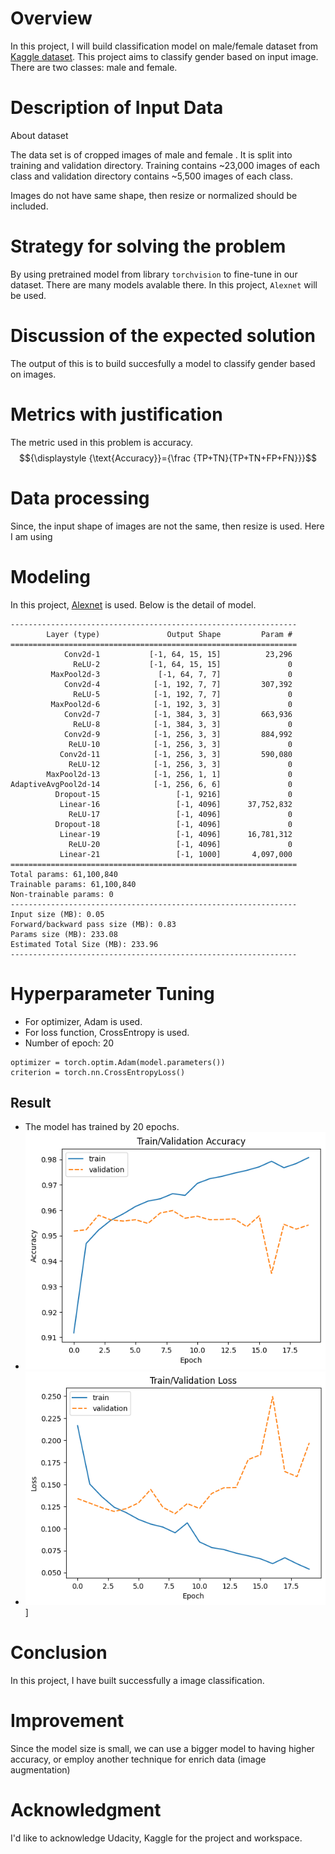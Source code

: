 # Overview
In this project, I will build classification model on male/female dataset from [Kaggle dataset](https://www.kaggle.com/datasets/cashutosh/gender-classification-dataset). This project aims to classify gender based on input image. There are two classes: male and female. 
# Description of Input Data
About dataset

The data set is of cropped images of male and female . It is split into training and validation directory. Training contains ~23,000 images of each class and validation directory contains ~5,500 images of each class.

Images do not have same shape, then resize or normalized should be included.

#  Strategy for solving the problem
By using pretrained model from library `torchvision` to fine-tune in our dataset. There are many models avalable there. In this project, `Alexnet` will be used.

# Discussion of the expected solution
The output of this is to build succesfully a model to classify gender based on images.

# Metrics with justification
The metric used in this problem is accuracy.
$${\displaystyle {\text{Accuracy}}={\frac {TP+TN}{TP+TN+FP+FN}}}$$

# Data processing
Since, the input shape of images are not the same, then resize is used. Here I am using 

# Modeling
In this project, [Alexnet](https://pytorch.org/vision/main/models/generated/torchvision.models.alexnet.html) is used. Below is the detail of model.
```
----------------------------------------------------------------
        Layer (type)               Output Shape         Param #
================================================================
            Conv2d-1           [-1, 64, 15, 15]          23,296
              ReLU-2           [-1, 64, 15, 15]               0
         MaxPool2d-3             [-1, 64, 7, 7]               0
            Conv2d-4            [-1, 192, 7, 7]         307,392
              ReLU-5            [-1, 192, 7, 7]               0
         MaxPool2d-6            [-1, 192, 3, 3]               0
            Conv2d-7            [-1, 384, 3, 3]         663,936
              ReLU-8            [-1, 384, 3, 3]               0
            Conv2d-9            [-1, 256, 3, 3]         884,992
             ReLU-10            [-1, 256, 3, 3]               0
           Conv2d-11            [-1, 256, 3, 3]         590,080
             ReLU-12            [-1, 256, 3, 3]               0
        MaxPool2d-13            [-1, 256, 1, 1]               0
AdaptiveAvgPool2d-14            [-1, 256, 6, 6]               0
          Dropout-15                 [-1, 9216]               0
           Linear-16                 [-1, 4096]      37,752,832
             ReLU-17                 [-1, 4096]               0
          Dropout-18                 [-1, 4096]               0
           Linear-19                 [-1, 4096]      16,781,312
             ReLU-20                 [-1, 4096]               0
           Linear-21                 [-1, 1000]       4,097,000
================================================================
Total params: 61,100,840
Trainable params: 61,100,840
Non-trainable params: 0
----------------------------------------------------------------
Input size (MB): 0.05
Forward/backward pass size (MB): 0.83
Params size (MB): 233.08
Estimated Total Size (MB): 233.96
----------------------------------------------------------------
```

# Hyperparameter Tuning
- For optimizer, Adam is used.
- For loss function, CrossEntropy is used.
- Number of epoch: 20
```
optimizer = torch.optim.Adam(model.parameters())
criterion = torch.nn.CrossEntropyLoss()
```
## Result
- The model has trained by 20 epochs.
- ![image](images/accuracy.png)
- ![image](images/losses.png)]


# Conclusion
In this project, I have built successfully a image classification.

# Improvement
Since the model size is small, we can use a bigger model to having higher accuracy, or employ another technique for enrich data (image augmentation)

# Acknowledgment

I'd like to acknowledge Udacity, Kaggle for the project and workspace.
